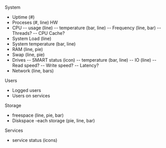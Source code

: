 System
- Uptime (#)
- Proceses (#, line)
HW
- CPU
-- usage (line)
-- temperature (bar, line)
-- Frequency (line, bar)
-- Threads?
-- CPU Cache?
- System Load (line)
- System temperature (bar, line)
- RAM (line, pie)
- Swap (line, pie)
- Drives
-- SMART status (icon)
-- temperature (bar, line)
-- IO (line)
-- Read speed?
-- Write speed?
-- Latency?
- Network (line, bars)


Users
- Logged users
- Users on services


Storage
- freespace (line, pie, bar)
- Diskspace -each storage (pie, line, bar)

Services
- service status (icons)